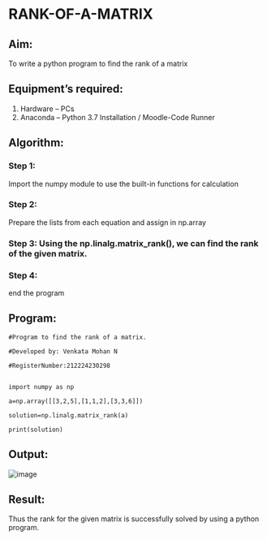 # RANK-OF-A-MATRIX
## Aim:
To write a python program to find the rank of a matrix
## Equipment’s required:
1. 	Hardware – PCs
2. 	Anaconda – Python 3.7 Installation / Moodle-Code Runner
## Algorithm:
### Step 1:
Import the numpy module to use the built-in functions for calculation
### Step 2: 
Prepare the lists from each equation and assign in np.array
### Step 3: Using the np.linalg.matrix_rank(), we can find the rank of the given matrix.
### Step 4:
end the program
## Program:

```
#Program to find the rank of a matrix.

#Developed by: Venkata Mohan N

#RegisterNumber:212224230298


import numpy as np

a=np.array([[3,2,5],[1,1,2],[3,3,6]])

solution=np.linalg.matrix_rank(a)

print(solution)
```
## Output:

![image](https://github.com/user-attachments/assets/a0ed5920-34f6-4430-a687-93eef533c0ec)

## Result:
Thus the rank for the given matrix is successfully solved by  using a python program.

